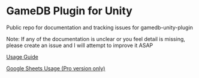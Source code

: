 # GameDB Plugin for Unity
Public repo for documentation and tracking issues for gamedb-unity-plugin

Note: If any of the documentation is unclear or you feel detail is missing, please create an issue and I will attempt to improve it ASAP

[Usage Guide](../../wiki)

[Google Sheets Usage (Pro version only)](../../wiki/Google-Sheets-Import-Export)
